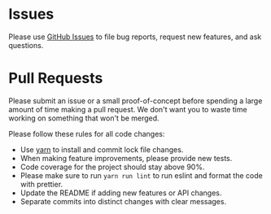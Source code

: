 # Issues

Please use [GitHub Issues](https://github.com/amplitude/react-amplitude/issues) to file bug reports, request new features, and ask questions.

# Pull Requests

Please submit an issue or a small proof-of-concept before spending a large amount of time making a pull request. We don't want you to waste time working on something that won't be merged.

Please follow these rules for all code changes:

- Use [yarn](https://yarnpkg.com/) to install and commit lock file changes.
- When making feature improvements, please provide new tests.
- Code coverage for the project should stay above 90%.
- Please make sure to run `yarn run lint` to run eslint and format the code with prettier.
- Update the README if adding new features or API changes.
- Separate commits into distinct changes with clear messages.
